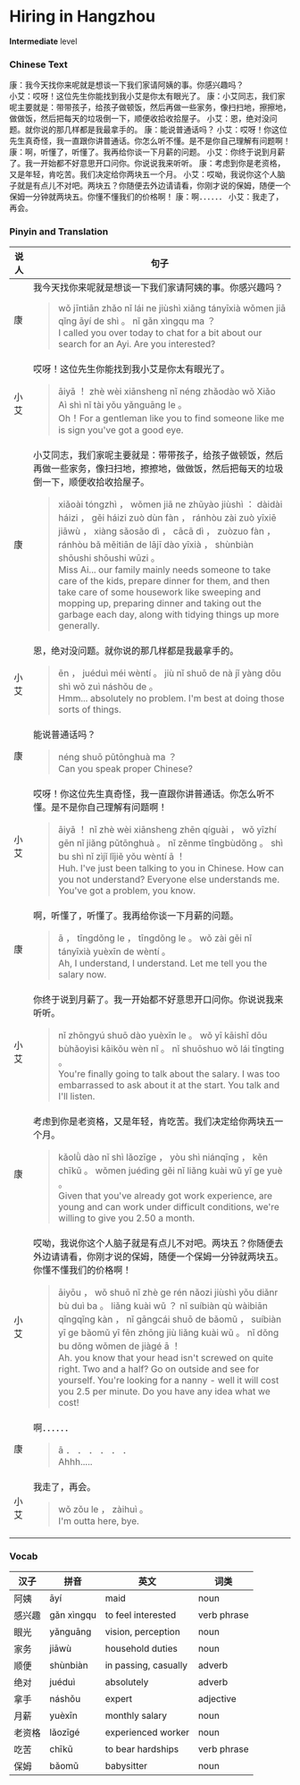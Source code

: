 # Hiring in Hangzhou
**Intermediate** level
### Chinese Text
康：我今天找你来呢就是想谈一下我们家请阿姨的事。你感兴趣吗？<br />小艾：哎呀！这位先生你能找到我小艾是你太有眼光了。
康：小艾同志，我们家呢主要就是：带带孩子，给孩子做顿饭，然后再做一些家务，像扫扫地，擦擦地，做做饭，然后把每天的垃圾倒一下，顺便收拾收拾屋子。
小艾：恩，绝对没问题。就你说的那几样都是我最拿手的。
康：能说普通话吗？
小艾：哎呀！你这位先生真奇怪，我一直跟你讲普通话。你怎么听不懂。是不是你自己理解有问题啊！
康：啊，听懂了，听懂了。我再给你谈一下月薪的问题。
小艾：你终于说到月薪了。我一开始都不好意思开口问你。你说说我来听听。
康：考虑到你是老资格，又是年轻，肯吃苦。我们决定给你两块五一个月。
小艾：哎呦，我说你这个人脑子就是有点儿不对吧。两块五？你随便去外边请请看，你刚才说的保姆，随便一个保姆一分钟就两块五。你懂不懂我们的价格啊！
康：啊．．．．．．
小艾：我走了，再会。

### Pinyin and Translation
|说人|句子|
|----|----|
|康|我今天找你来呢就是想谈一下我们家请阿姨的事。你感兴趣吗？<blockquote>wǒ jīntiān zhǎo nǐ lái ne jiùshì xiǎng tányīxià wǒmen jiā qǐng āyí de shì 。 nǐ gǎn xìngqu ma ？<br />I called you over today to chat for a bit about our search for an Ayi. Are you interested?</blockquote>|
|小艾|哎呀！这位先生你能找到我小艾是你太有眼光了。<blockquote>āiyā ！ zhè wèi xiānsheng nǐ néng zhǎodào wǒ Xiǎo Aì shì nǐ tài yǒu yǎnguāng le 。<br />Oh！For a gentleman like you to find someone like me is sign you've got a good eye.</blockquote>|
|康|小艾同志，我们家呢主要就是：带带孩子，给孩子做顿饭，然后再做一些家务，像扫扫地，擦擦地，做做饭，然后把每天的垃圾倒一下，顺便收拾收拾屋子。<blockquote>xiǎoài tóngzhì ， wǒmen jiā ne zhǔyào jiùshì ： dàidài háizi ， gěi háizi zuò dùn fàn ， ránhòu zài zuò yīxiē jiāwù ， xiàng sǎosǎo dì ， cācā dì ， zuòzuo fàn ， ránhòu bǎ měitiān de lājī dào yīxià ， shùnbiàn shōushi shōushi wūzi 。<br />Miss Ai... our family mainly needs someone to take care of the kids, prepare dinner for them, and then take care of some housework like sweeping and mopping up, preparing dinner and taking out the garbage each day, along with tidying things up more generally.</blockquote>|
|小艾|恩，绝对没问题。就你说的那几样都是我最拿手的。<blockquote>ēn ， juéduì méi wèntí 。 jiù nǐ shuō de nà jǐ yàng dōu shì wǒ zuì náshǒu de 。<br />Hmm... absolutely no problem. I'm best at doing those sorts of things.</blockquote>|
|康|能说普通话吗？<blockquote>néng shuō pǔtōnghuà ma ？<br />Can you speak proper Chinese?</blockquote>|
|小艾|哎呀！你这位先生真奇怪，我一直跟你讲普通话。你怎么听不懂。是不是你自己理解有问题啊！<blockquote>āiyā ！ nǐ zhè wèi xiānsheng zhēn qíguài ， wǒ yīzhí gēn nǐ jiǎng pǔtōnghuà 。 nǐ zěnme tīngbùdǒng 。 shì bu shì nǐ zìjǐ lǐjiě yǒu wèntí ā ！<br />Huh. I've just been talking to you in Chinese. How can you not understand?  Everyone else understands me. You've got a problem, you know.</blockquote>|
|康|啊，听懂了，听懂了。我再给你谈一下月薪的问题。<blockquote>ā ， tīngdǒng le ， tīngdǒng le 。 wǒ zài gěi nǐ tányīxià yuèxīn de wèntí 。<br />Ah, I understand, I understand. Let me tell you the salary now.</blockquote>|
|小艾|你终于说到月薪了。我一开始都不好意思开口问你。你说说我来听听。<blockquote>nǐ zhōngyú shuō dào yuèxīn le 。 wǒ yī kāishǐ dōu bùhǎoyìsi kāikǒu wèn nǐ 。 nǐ shuōshuo wǒ lái tīngting 。<br />You're finally going to talk about the salary. I was too embarrassed to ask about it at the start. You talk and I'll listen.</blockquote>|
|康|考虑到你是老资格，又是年轻，肯吃苦。我们决定给你两块五一个月。<blockquote>kǎolǜ dào nǐ shì lǎozīge ， yòu shì niánqīng ， kěn chīkǔ 。 wǒmen juédìng gěi nǐ liǎng kuài wǔ yī ge yuè 。<br />Given that you've already got work experience, are young and can work under difficult conditions, we're willing to give you 2.50 a month.</blockquote>|
|小艾|哎呦，我说你这个人脑子就是有点儿不对吧。两块五？你随便去外边请请看，你刚才说的保姆，随便一个保姆一分钟就两块五。你懂不懂我们的价格啊！<blockquote>āiyōu ， wǒ shuō nǐ zhè ge rén nǎozi jiùshì yǒu diǎnr bù duì ba 。 liǎng kuài wǔ ？ nǐ suíbiàn qù wàibiān qǐngqǐng kàn ， nǐ gāngcái shuō de bǎomǔ ， suíbiàn yī ge bǎomǔ yī fēn zhōng jiù liǎng kuài wǔ 。 nǐ dǒng bu dǒng wǒmen de jiàgé ā ！<br />Ah. you know that your head isn't screwed on quite right. Two and a half? Go on outside and see for yourself. You're looking for a nanny - well it will cost you 2.5 per minute. Do you have any idea what we cost!</blockquote>|
|康|啊．．．．．．<blockquote>ā ． ． ． ． ． ．<br />Ahhh.....</blockquote>|
|小艾|我走了，再会。<blockquote>wǒ zǒu le ， zàihuì 。<br />I'm outta here, bye.</blockquote>|
### Vocab
|汉子|拼音|英文|词类|
|----|----|----|----|
|阿姨|āyí|maid|noun|
|感兴趣|gǎn xìngqu|to feel interested|verb phrase|
|眼光|yǎnguāng|vision, perception|noun|
|家务|jiāwù|household duties|noun|
|顺便|shùnbiàn|in passing, casually|adverb|
|绝对|juéduì|absolutely|adverb|
|拿手|náshǒu|expert|adjective|
|月薪|yuèxīn|monthly salary|noun|
|老资格|lǎozīgé|experienced worker|noun|
|吃苦|chīkǔ|to bear hardships|verb phrase|
|保姆|bǎomǔ|babysitter|noun|